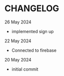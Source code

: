 # CHANGELOG

26 May 2024
- implemented sign up

22 May 2024
- Connected to firebase

20 May 2024
- initial commit

